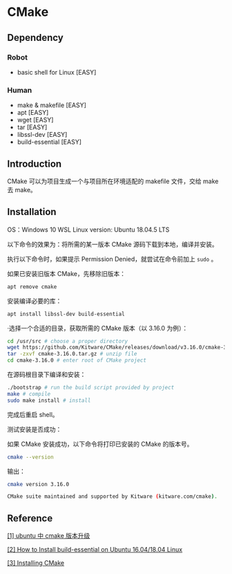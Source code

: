 # CMake

## Dependency

### Robot

* basic shell for Linux \[EASY\]

### Human

* make & makefile \[EASY\]
* apt \[EASY\]
* wget \[EASY\]
* tar \[EASY\]
* libssl-dev \[EASY\]
* build-essential \[EASY\]

## Introduction

CMake 可以为项目生成一个与项目所在环境适配的 makefile 文件，交给 make 去 make。

## Installation

OS：Windows 10 WSL Linux version: Ubuntu 18.04.5 LTS

以下命令的效果为：将所需的某一版本 CMake 源码下载到本地，编译并安装。

执行以下命令时，如果提示 Permission Denied，就尝试在命令前加上 `sudo` 。

如果已安装旧版本 CMake，先移除旧版本：

```bash
apt remove cmake
```

安装编译必要的库：

```bash
apt install libssl-dev build-essential
```

·选择一个合适的目录，获取所需的 CMake 版本（以 3.16.0 为例）：

```bash
cd /usr/src # choose a proper directory
wget https://github.com/Kitware/CMake/releases/download/v3.16.0/cmake-3.16.0.tar.gz # download CMake file
tar -zxvf cmake-3.16.0.tar.gz # unzip file
cd cmake-3.16.0 # enter root of CMake project
```

在源码根目录下编译和安装：

```bash
./bootstrap # run the build script provided by project
make # compile
sudo make install # install
```

完成后重启 shell。

测试安装是否成功：

如果 CMake 安装成功，以下命令将打印已安装的 CMake 的版本号。

```bash
cmake --version
```

输出：

```bash
cmake version 3.16.0

CMake suite maintained and supported by Kitware (kitware.com/cmake).
```

## Reference

[\[1\] ubuntu 中 cmake 版本升级](https://www.cnblogs.com/passedbylove/p/11982777.html)

[\[2\] How to Install build-essential on Ubuntu 16.04/18.04 Linux ](https://www.osetc.com/en/how-to-install-build-essential-on-ubuntu-16-04-18-04-linux.html)

[\[3\] Installing CMake](https://cmake.org/install/)


